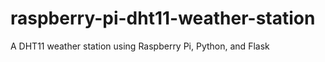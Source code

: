 # raspberry-pi-dht11-weather-station
A DHT11 weather station using Raspberry Pi, Python, and Flask  

# <PROJECT IS IN-PROGRESS>
